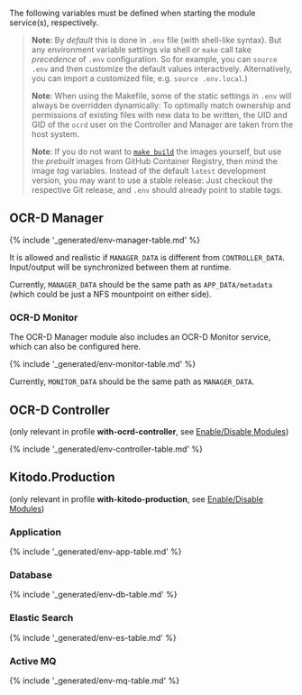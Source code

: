 The following variables must be defined when starting the module service(s), respectively.

> **Note**:
> By _default_ this is done in `.env` file (with shell-like syntax).
> But any environment variable settings via shell or `make` call take
> _precedence_ of `.env` configuration.
> So for example, you can `source .env` and then customize the
> default values interactively.
> Alternatively, you can import a customized file, e.g. `source .env.local`.)
>
> **Note**:
> When using the Makefile, some of the static settings in `.env` will always
> be overridden dynamically: To optimally match ownership and permissions of
> existing files with new data to be written, the UID and GID of the `ocrd` user
> on the Controller and Manager are taken from the host system.
>
> **Note**:
> If you do not want to [`make build`](running.md#building) the images yourself, but
> use the _prebuilt_ images from GitHub Container Registry, then mind the image _tag_ variables.
> Instead of the default `latest` development version, you may want to use
> a stable release: Just checkout the respective Git release, and `.env`
> should already point to stable tags.

## OCR-D Manager

{% include '_generated/env-manager-table.md' %}

It is allowed and realistic if `MANAGER_DATA` is different from `CONTROLLER_DATA`.
Input/output will be synchronized between them at runtime.

Currently, `MANAGER_DATA` should be the same path as `APP_DATA/metadata`
(which could be just a NFS mountpoint on either side).

### OCR-D Monitor

The OCR-D Manager module also includes an OCR-D Monitor service, which can also be configured here.

{% include '_generated/env-monitor-table.md' %}

Currently, `MONITOR_DATA` should be the same path as `MANAGER_DATA`.

## OCR-D Controller

(only relevant in profile **with-ocrd-controller**, see [Enable/Disable Modules](setup/enable-disable-modules.md))

{% include '_generated/env-controller-table.md' %}

## Kitodo.Production

(only relevant in profile **with-kitodo-production**, see [Enable/Disable Modules](setup/enable-disable-modules.md))

### Application

{% include '_generated/env-app-table.md' %}

### Database

{% include '_generated/env-db-table.md' %}

### Elastic Search

{% include '_generated/env-es-table.md' %}

### Active MQ

{% include '_generated/env-mq-table.md' %}